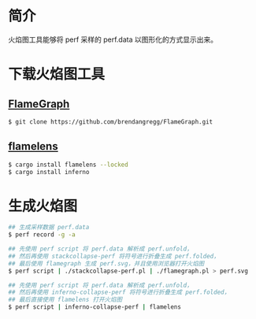 # 简介

火焰图工具能够将 perf 采样的 perf.data 以图形化的方式显示出来。

# 下载火焰图工具

## [FlameGraph](https://github.com/brendangregg/FlameGraph)

```bash
$ git clone https://github.com/brendangregg/FlameGraph.git
```

## [flamelens](https://github.com/YS-L/flamelens)

```bash
$ cargo install flamelens --locked
$ cargo install inferno
```

# 生成火焰图

```bash
## 生成采样数据 perf.data
$ perf record -g -a

## 先使用 perf script 将 perf.data 解析成 perf.unfold，
## 然后再使用 stackcollapse-perf 将符号进行折叠生成 perf.folded，
## 最后使用 flamegraph 生成 perf.svg，并且使用浏览器打开火焰图
$ perf script | ./stackcollapse-perf.pl | ./flamegraph.pl > perf.svg

## 先使用 perf script 将 perf.data 解析成 perf.unfold，
## 然后再使用 inferno-collapse-perf 将符号进行折叠生成 perf.folded，
## 最后直接使用 flamelens 打开火焰图
$ perf script | inferno-collapse-perf | flamelens
```
